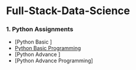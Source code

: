 # Full-Stack-Data-Science
### 1. Python Assignments
- [Python Basic ]
- [Python  Basic Programming ](https://github.com/vishalsvnayar/Full-Stack-Data-Science/tree/main/Python/Python%20Basic%20Programming%20Assignments)
- [Python Advance ]
- [Python Advance Programming]

